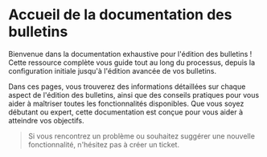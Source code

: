 # Accueil de la documentation des bulletins

Bienvenue dans la documentation exhaustive pour l'édition des bulletins ! Cette ressource complète vous guide tout au long du processus, depuis la configuration initiale jusqu'à l'édition avancée de vos bulletins.

Dans ces pages, vous trouverez des informations détaillées sur chaque aspect de l'édition des bulletins, ainsi que des conseils pratiques pour vous aider à maîtriser toutes les fonctionnalités disponibles. Que vous soyez débutant ou expert, cette documentation est conçue pour vous aider à atteindre vos objectifs.

> Si vous rencontrez un problème ou souhaitez suggérer une nouvelle fonctionnalité, n'hésitez pas à créer un ticket.
